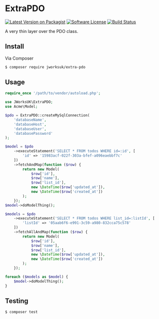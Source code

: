 # ExtraPDO

[![Latest Version on Packagist][ico-version]][link-packagist]
[![Software License][ico-license]](LICENSE.md)
[![Build Status][ico-travis]][link-travis]

A very thin layer over the PDO class.

## Install

Via Composer

``` bash
$ composer require jworksuk/extra-pdo
```
## Usage

``` php
require_once '/path/to/vendor/autoload.php';

use JWorksUK\ExtraPDO;
use Acme\Model;

$pdo = ExtraPDO::createMySqlConnection(
    'databaseName',
    'databaseHost',
    'databaseUser',
    'databasePassword'
);

$model = $pdo
    ->executeStatement('SELECT * FROM todos WHERE id=:id', [
        'id' => '15983acf-022f-303a-bfef-a096eaebbf7c'
    ])
    ->fetchAndMap(function ($row) {
        return new Model(
            $row['id'],
            $row['name'],
            $row['list_id'],
            new \DateTime($row['updated_at']),
            new \DateTime($row['created_at'])
        );
    });
$model->doModelThing();

$models = $pdo
    ->executeStatement('SELECT * FROM todos WHERE list_id=:listId', [
        'listId' => '05aab6f6-e991-3c59-a980-832cca75c578'
    ])
    ->fetchAllAndMap(function ($row) {
        return new Model(
            $row['id'],
            $row['name'],
            $row['list_id'],
            new \DateTime($row['updated_at']),
            new \DateTime($row['created_at'])
        );
    });

foreach ($models as $model) {
    $model->doModelThing();
}
```

## Testing

``` bash
$ composer test
```

[ico-version]: https://img.shields.io/packagist/v/jworksuk/extra-pdo.svg?style=flat-square
[ico-travis]: https://img.shields.io/travis/jworksuk/extra-pdo/master.svg?style=flat-square
[ico-license]: https://img.shields.io/badge/license-MIT-brightgreen.svg?style=flat-square

[link-packagist]: https://packagist.org/packages/jworksuk/extra-pdo
[link-travis]: https://travis-ci.org/jworksuk/extra-pdo